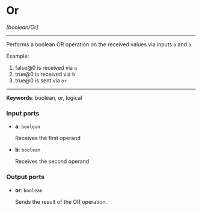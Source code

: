 # Or

_[boolean/Or]_

---

Performs a boolean OR operation on the received values via inputs `a` and `b`.  
  
Example:  
  
1. false@0 is received via `a`  
2. true@0 is received via `b`  
3. true@0 is sent via `or`  

---

__Keywords__: boolean, or, logical

### Input ports

* __a__: ` boolean `

    Receives the first operand


* __b__: ` boolean `

    Receives the second operand

### Output ports

* __or__: ` boolean `

    Sends the result of the OR operation.

